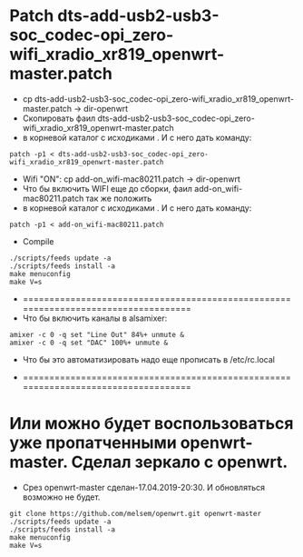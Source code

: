 # Patch dts-add-usb2-usb3-soc_codec-opi_zero-wifi_xradio_xr819_openwrt-master.patch

* cp dts-add-usb2-usb3-soc_codec-opi_zero-wifi_xradio_xr819_openwrt-master.patch -> dir-openwrt
* Скопировать фаил dts-add-usb2-usb3-soc_codec-opi_zero-wifi_xradio_xr819_openwrt-master.patch 
* в корневой каталог с исходиками <dir-openwrt>. И с него дать команду:
```
patch -p1 < dts-add-usb2-usb3-soc_codec-opi_zero-wifi_xradio_xr819_openwrt-master.patch
```
* Wifi "ON": cp add-on_wifi-mac80211.patch -> dir-openwrt
* Что бы включить WIFI еще до сборки, фаил add-on_wifi-mac80211.patch так же положить
* в корневой каталог с исходиками <dir-openwrt>. И с него дать команду:
```
patch -p1 < add-on_wifi-mac80211.patch
```
* Compile
```
./scripts/feeds update -a
./scripts/feeds install -a
make menuconfig
make V=s
```

* ===================================================================================
* Что бы включить каналы в alsamixer:
```
amixer -c 0 -q set "Line Out" 84%+ unmute &
amixer -c 0 -q set "DAC" 100%+ unmute &
```
* Что бы это автоматизировать надо еще прописать в /etc/rc.local


* ===================================================================================
# Или можно будет воспользоваться уже пропатченными openwrt-master. Cделал зеркало с оpenwrt.
* Срез openwrt-master сделан-17.04.2019-20:30. И обновляться возможно не будет.
```
git clone https://github.com/melsem/openwrt.git openwrt-master
./scripts/feeds update -a
./scripts/feeds install -a
make menuconfig
make V=s
```

